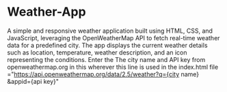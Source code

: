 # Weather-App
A simple and responsive weather application built using HTML, CSS, and JavaScript, leveraging the OpenWeatherMap API to fetch real-time weather data for a predefined city. The app displays the current weather details such as location, temperature, weather description, and an icon representing the conditions.
Enter the The city name and API key from openweathermap.org in this wherever this line is used in the index.html file ="https://api.openweathermap.org/data/2.5/weather?q={city name} &appid={api key}" 
